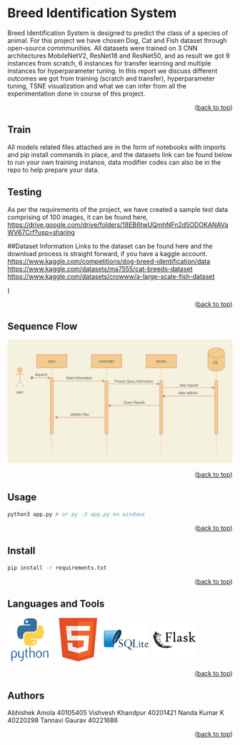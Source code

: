 
# Breed Identification System 

Breed Identification System is designed to predict the class of a species of animal. For this project we have chosen Dog, Cat and Fish dataset through open-source commmunities. All datasets were trained on 3 CNN architectures MobileNetV2, ResNet18 and ResNet50, and as result we got 9 instances from scratch, 6 instances for transfer learning and multiple instances for hyperparameter tuning. In this report we discuss different outcomes we got from training (scratch and transfer), hyperparameter tuning, TSNE visualization and what we can infer from all the experimentation done in course of this project. 

<p align="right">(<a href="#readme-top">back to top</a>)</p>

## Train
All models related files attached are in the form of notebooks with imports and pip install commands in place, and the datasets link can be found below to run your own training instance, data modifier codes can also be in the repo to help prepare your data.

## Testing
As per the requirements of the project, we have created a sample test data comprising of 100 images, it can be found here, 
https://drive.google.com/drive/folders/18EB6twUQmhNFn2d5ODOKANAVaWV67Crf?usp=sharing

##Dataset Information 
Links to the dataset can be found here and the download process is straight forward, if you have a kaggle account. 
https://www.kaggle.com/competitions/dog-breed-identification/data 
https://www.kaggle.com/datasets/ma7555/cat-breeds-dataset
https://www.kaggle.com/datasets/crowww/a-large-scale-fish-dataset

)
<p align="right">(<a href="#readme-top">back to top</a>)</p>


## Sequence Flow
![](https://github.com/Sharanyu/APP-SOEN-6441/blob/main/media/sequence%20diagram.png
)
<p align="right">(<a href="#readme-top">back to top</a>)</p>



## Usage

```sh
python3 app.py # or py -3 app.py on windows
```
<p align="right">(<a href="#readme-top">back to top</a>)</p>

## Install

```sh
pip install -r requirements.txt
```
<p align="right">(<a href="#readme-top">back to top</a>)</p>

## Languages and Tools


<div>
  <img src="https://github.com/devicons/devicon/blob/master/icons/python/python-original-wordmark.svg" title="Python" alt="Python" width="100" height="100"/>&nbsp;
  <img src="https://github.com/devicons/devicon/blob/master/icons/html5/html5-original.svg" title="HTML5" alt="HTML" width="100" height="100"/>&nbsp;
  <img src="https://github.com/devicons/devicon/blob/master/icons/sqlite/sqlite-original-wordmark.svg" title="SQLite" alt="SQLite" width="100" height="100"/>&nbsp;
  <img src="https://github.com/devicons/devicon/blob/master/icons/flask/flask-original-wordmark.svg" title="Flask" alt="Flask" width="100" height="100"/>&nbsp;

</div>


<p align="right">(<a href="#readme-top">back to top</a>)</p>




## Authors
Abhishek Amola 40105405
Vishvesh Khandpur 40201421
Nanda Kumar K 40220298
Tannavi Gaurav 40221686

<p align="right">(<a href="#readme-top">back to top</a>)</p>
